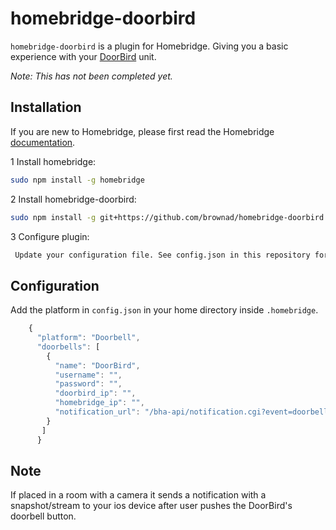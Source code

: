 # homebridge-doorbird

`homebridge-doorbird` is a plugin for Homebridge.  Giving you a basic experience with your [DoorBird](https://www.doorbird.com) unit.

*Note: This has not been completed yet.*

## Installation

If you are new to Homebridge, please first read the Homebridge [documentation](https://www.npmjs.com/package/homebridge).

1 Install homebridge:
```sh
sudo npm install -g homebridge
```
2 Install homebridge-doorbird:
```sh
sudo npm install -g git+https://github.com/brownad/homebridge-doorbird.git
```
3 Configure plugin:
```sh
 Update your configuration file. See config.json in this repository for a sample. 
```
## Configuration

Add the platform in `config.json` in your home directory inside `.homebridge`.

```js
    {
      "platform": "Doorbell",
      "doorbells": [
        {
          "name": "DoorBird",
          "username": "",
          "password": "",
          "doorbird_ip": "",
          "homebridge_ip": "",
          "notification_url": "/bha-api/notification.cgi?event=doorbell&subscribe=1"
        }
       ]
      }
```

## Note
If placed in a room with a camera it sends a notification with a snapshot/stream to your ios device after user pushes the DoorBird's doorbell button.
